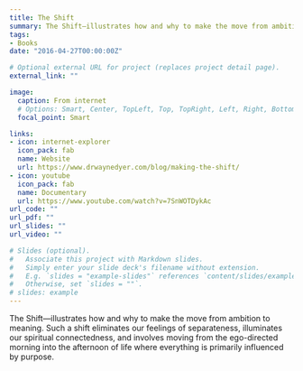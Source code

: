 ```yaml
---
title: The Shift
summary: The Shift—illustrates how and why to make the move from ambition to meaning.
tags:
- Books
date: "2016-04-27T00:00:00Z"

# Optional external URL for project (replaces project detail page).
external_link: ""

image:
  caption: From internet
  # Options: Smart, Center, TopLeft, Top, TopRight, Left, Right, BottomLeft, Bottom, BottomRight
  focal_point: Smart

links:
- icon: internet-explorer
  icon_pack: fab
  name: Website
  url: https://www.drwaynedyer.com/blog/making-the-shift/
- icon: youtube
  icon_pack: fab
  name: Documentary
  url: https://www.youtube.com/watch?v=7SnWOTDykAc
url_code: ""
url_pdf: ""
url_slides: ""
url_video: ""

# Slides (optional).
#   Associate this project with Markdown slides.
#   Simply enter your slide deck's filename without extension.
#   E.g. `slides = "example-slides"` references `content/slides/example-slides.md`.
#   Otherwise, set `slides = ""`.
# slides: example
---
```


The Shift—illustrates how and why to make the move from ambition to meaning. Such a shift eliminates our feelings of separateness, illuminates our spiritual connectedness, and involves moving from the ego-directed morning into the afternoon of life where everything is primarily influenced by purpose.




